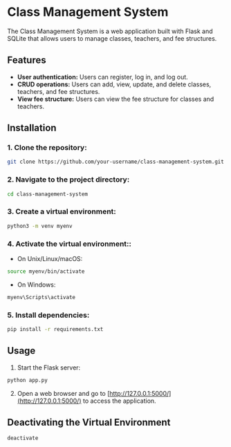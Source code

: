 # Class Management System

The Class Management System is a web application built with Flask and SQLite that allows users to manage classes, teachers, and fee structures.

## Features

- **User authentication:** Users can register, log in, and log out.
- **CRUD operations:** Users can add, view, update, and delete classes, teachers, and fee structures.
- **View fee structure:** Users can view the fee structure for classes and teachers.

## Installation

### 1. Clone the repository:

```bash
git clone https://github.com/your-username/class-management-system.git
```

### 2. Navigate to the project directory:

```bash
cd class-management-system
```

### 3. Create a virtual environment:

```bash
python3 -m venv myenv
```

### 4. Activate the virtual environment::

- On Unix/Linux/macOS:
```bash
source myenv/bin/activate
```

- On Windows:
```bash
myenv\Scripts\activate
```

### 5. Install dependencies:
 ```bash
pip install -r requirements.txt
```

## Usage

1. Start the Flask server:

```bash
python app.py
```

2. Open a web browser and go to [http://127.0.0.1:5000/](http://127.0.0.1:5000/) to access the application.

## Deactivating the Virtual Environment

```bash
deactivate
```